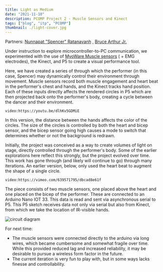 ```yaml
---
title: Light as Medium
date: "2021-11-10"
description: PCOMP Project 2 - Muscle Sensors and Kinect
tags: ["blog", "itp", "PCOMP"]
thumbnail: ./light-cover.jpg
---
```

Partners: [Nunnapat "Spencer" Ratanavanh](https://ratanav.com/) , [Bruce Arthur Jr.](https://www.notion.so/PCOMP-2ab84977b87b41b9a2c7d8dcdfbaf140)

Under instruction to explore microcontroller-to-PC communication, we experimented with the use of [MyoWare Muscle sensors](https://www.adafruit.com/product/2699?gclid=CjwKCAiA1aiMBhAUEiwACw25MWvuIKJTwjj9595sLOel6BRqeLPVS8DwwC-IDC0Vl2cJ5TfB8L7X0BoCAU8QAvD_BwE) ( + EMG electrodes), the Kinect, and P5 to create a visual performance tool.

Here, we have created a series of  through which the performer (in this case, Spencer) may dynamically control their environment through movement. Muscle sensors record both muscle engagement and heart beat in the performer's chest and hands, and the Kinect tracks hand position. Each of these inputs directly affects the rendered circles in P5 which are then projected back onto the performer's body, creating a cycle between the dancer and their environment.

`video:https://youtu.be/dlhKv5GDMiE`

In this version, the distance between the hands affects the color of the circles. The size of the circles is controlled by both the heart and bicep sensor, and the bicep sensor going high causes a mode to switch that determines whether or not the background is redrawn.

Initially, the project was conceived as a way to create volumes of light on stage, directly controlled through the performer's body. Some of the earlier explorations here reflect this strongly, but the project evolved over time. This work has gone through (and likely will continue to go) through many iterations. An earlier version, below, only used the heart beat to augment the shape of a single circle.

`video:https://vimeo.com/639571795/dbcad8e61f`

The piece consists of two muscle sensors, one placed above the heart and one placed on the bicep of the performer. These are connected to an Arduino Nano IOT 33. This data is read and sent via asynchronous serial to P5. This P5 sketch receives data not only via serial but also from Kinect, from which we take the location of IR-visible hands.

![circuit diagram](https://firebasestorage.googleapis.com/v0/b/sketch-blog-857c6.appspot.com/o/light-as-medium%2Flight-as-medium-circuit-diagram.jpg?alt=media&token=1186b1ac-e80b-48c3-997c-4fbb5ec49074)

For next time:

- The muscle sensors were connected directly to the arduino via long wires, which became cumbersome and somewhat fragile over time. While this provided reduced lag and increased reliability, it may be desirable to pursue a wireless form factor in the future.
- The current iteration is very fun to play with, but in some ways lacks finesse and controllability.
